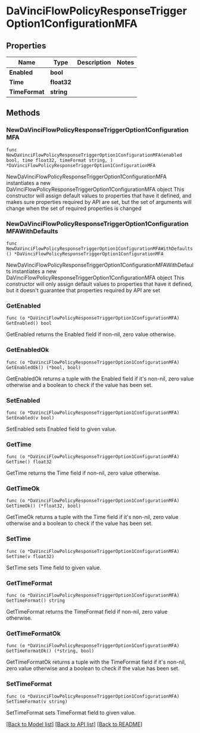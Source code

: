 # DaVinciFlowPolicyResponseTriggerOption1ConfigurationMFA

## Properties

Name | Type | Description | Notes
------------ | ------------- | ------------- | -------------
**Enabled** | **bool** |  | 
**Time** | **float32** |  | 
**TimeFormat** | **string** |  | 

## Methods

### NewDaVinciFlowPolicyResponseTriggerOption1ConfigurationMFA

`func NewDaVinciFlowPolicyResponseTriggerOption1ConfigurationMFA(enabled bool, time float32, timeFormat string, ) *DaVinciFlowPolicyResponseTriggerOption1ConfigurationMFA`

NewDaVinciFlowPolicyResponseTriggerOption1ConfigurationMFA instantiates a new DaVinciFlowPolicyResponseTriggerOption1ConfigurationMFA object
This constructor will assign default values to properties that have it defined,
and makes sure properties required by API are set, but the set of arguments
will change when the set of required properties is changed

### NewDaVinciFlowPolicyResponseTriggerOption1ConfigurationMFAWithDefaults

`func NewDaVinciFlowPolicyResponseTriggerOption1ConfigurationMFAWithDefaults() *DaVinciFlowPolicyResponseTriggerOption1ConfigurationMFA`

NewDaVinciFlowPolicyResponseTriggerOption1ConfigurationMFAWithDefaults instantiates a new DaVinciFlowPolicyResponseTriggerOption1ConfigurationMFA object
This constructor will only assign default values to properties that have it defined,
but it doesn't guarantee that properties required by API are set

### GetEnabled

`func (o *DaVinciFlowPolicyResponseTriggerOption1ConfigurationMFA) GetEnabled() bool`

GetEnabled returns the Enabled field if non-nil, zero value otherwise.

### GetEnabledOk

`func (o *DaVinciFlowPolicyResponseTriggerOption1ConfigurationMFA) GetEnabledOk() (*bool, bool)`

GetEnabledOk returns a tuple with the Enabled field if it's non-nil, zero value otherwise
and a boolean to check if the value has been set.

### SetEnabled

`func (o *DaVinciFlowPolicyResponseTriggerOption1ConfigurationMFA) SetEnabled(v bool)`

SetEnabled sets Enabled field to given value.


### GetTime

`func (o *DaVinciFlowPolicyResponseTriggerOption1ConfigurationMFA) GetTime() float32`

GetTime returns the Time field if non-nil, zero value otherwise.

### GetTimeOk

`func (o *DaVinciFlowPolicyResponseTriggerOption1ConfigurationMFA) GetTimeOk() (*float32, bool)`

GetTimeOk returns a tuple with the Time field if it's non-nil, zero value otherwise
and a boolean to check if the value has been set.

### SetTime

`func (o *DaVinciFlowPolicyResponseTriggerOption1ConfigurationMFA) SetTime(v float32)`

SetTime sets Time field to given value.


### GetTimeFormat

`func (o *DaVinciFlowPolicyResponseTriggerOption1ConfigurationMFA) GetTimeFormat() string`

GetTimeFormat returns the TimeFormat field if non-nil, zero value otherwise.

### GetTimeFormatOk

`func (o *DaVinciFlowPolicyResponseTriggerOption1ConfigurationMFA) GetTimeFormatOk() (*string, bool)`

GetTimeFormatOk returns a tuple with the TimeFormat field if it's non-nil, zero value otherwise
and a boolean to check if the value has been set.

### SetTimeFormat

`func (o *DaVinciFlowPolicyResponseTriggerOption1ConfigurationMFA) SetTimeFormat(v string)`

SetTimeFormat sets TimeFormat field to given value.



[[Back to Model list]](../README.md#documentation-for-models) [[Back to API list]](../README.md#documentation-for-api-endpoints) [[Back to README]](../README.md)


